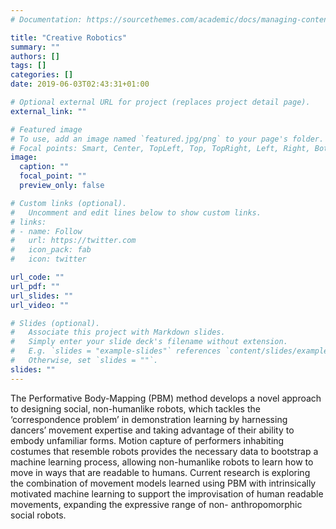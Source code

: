 ```yaml
---
# Documentation: https://sourcethemes.com/academic/docs/managing-content/

title: "Creative Robotics"
summary: ""
authors: []
tags: []
categories: []
date: 2019-06-03T02:43:31+01:00

# Optional external URL for project (replaces project detail page).
external_link: ""

# Featured image
# To use, add an image named `featured.jpg/png` to your page's folder.
# Focal points: Smart, Center, TopLeft, Top, TopRight, Left, Right, BottomLeft, Bottom, BottomRight.
image:
  caption: ""
  focal_point: ""
  preview_only: false

# Custom links (optional).
#   Uncomment and edit lines below to show custom links.
# links:
# - name: Follow
#   url: https://twitter.com
#   icon_pack: fab
#   icon: twitter

url_code: ""
url_pdf: ""
url_slides: ""
url_video: ""

# Slides (optional).
#   Associate this project with Markdown slides.
#   Simply enter your slide deck's filename without extension.
#   E.g. `slides = "example-slides"` references `content/slides/example-slides.md`.
#   Otherwise, set `slides = ""`.
slides: ""
---
```

The Performative Body-Mapping (PBM) method develops a novel approach to designing social, non-humanlike robots, which tackles the ‘correspondence problem’ in demonstration learning by harnessing dancers’ movement expertise and taking advantage of their ability to embody unfamiliar forms. Motion capture of performers inhabiting costumes that resemble robots provides the necessary data to bootstrap a machine learning process, allowing non-humanlike robots to learn how to move in ways that are readable to humans. Current research is exploring the combination of movement models learned using PBM with intrinsically motivated machine learning to support the improvisation of human readable movements, expanding the expressive range of non- anthropomorphic social robots.